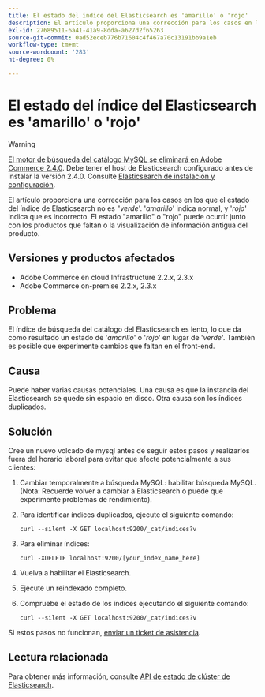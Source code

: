 ```yaml
---
title: El estado del índice del Elasticsearch es 'amarillo' o 'rojo'
description: El artículo proporciona una corrección para los casos en los que el estado del índice de Elasticsearch no es "*verde*". '*amarillo*' indica normal y '*rojo*' indica malo. El estado "amarillo" o "rojo" puede ocurrir junto con los productos que faltan o la visualización de información antigua del producto.
exl-id: 27689511-6a41-41a9-8dda-a627d2f65263
source-git-commit: 0ad52eceb776b71604c4f467a70c13191bb9a1eb
workflow-type: tm+mt
source-wordcount: '283'
ht-degree: 0%

---
```


# El estado del índice del Elasticsearch es &#39;amarillo&#39; o &#39;rojo&#39;

>[!WARNING]
>
> [El motor de búsqueda del catálogo MySQL se eliminará en Adobe Commerce 2.4.0](/help/announcements/adobe-commerce-announcements/mysql-catalog-search-engine-will-be-removed-in-magento-2-4-0.md). Debe tener el host de Elasticsearch configurado antes de instalar la versión 2.4.0. Consulte [Elasticsearch de instalación y configuración](https://devdocs.magento.com/guides/v2.3/config-guide/elasticsearch/es-overview.html).

El artículo proporciona una corrección para los casos en los que el estado del índice de Elasticsearch no es &quot;*verde*&#39;. &#39;*amarillo*&#39; indica normal, y &#39;*rojo*&#39; indica que es incorrecto. El estado &quot;amarillo&quot; o &quot;rojo&quot; puede ocurrir junto con los productos que faltan o la visualización de información antigua del producto.

## Versiones y productos afectados

* Adobe Commerce en cloud Infrastructure 2.2.x, 2.3.x
* Adobe Commerce on-premise 2.2.x, 2.3.x

## Problema

El índice de búsqueda del catálogo del Elasticsearch es lento, lo que da como resultado un estado de &#39;*amarillo*&#39; o &#39;*rojo*&#39; en lugar de &#39;*verde*&#39;. También es posible que experimente cambios que faltan en el front-end.

## Causa

Puede haber varias causas potenciales. Una causa es que la instancia del Elasticsearch se quede sin espacio en disco. Otra causa son los índices duplicados.

## Solución

Cree un nuevo volcado de mysql antes de seguir estos pasos y realizarlos fuera del horario laboral para evitar que afecte potencialmente a sus clientes:

1. Cambiar temporalmente a búsqueda MySQL: habilitar búsqueda MySQL. (Nota: Recuerde volver a cambiar a Elasticsearch o puede que experimente problemas de rendimiento).
1. Para identificar índices duplicados, ejecute el siguiente comando:

   ```
   curl --silent -X GET localhost:9200/_cat/indices?v
   ```

1. Para eliminar índices:

   ```
   curl -XDELETE localhost:9200/[your_index_name_here]
   ```

1. Vuelva a habilitar el Elasticsearch.
1. Ejecute un reindexado completo.
1. Compruebe el estado de los índices ejecutando el siguiente comando:

   ```
   curl --silent -X GET localhost:9200/_cat/indices?v
   ```

Si estos pasos no funcionan, [enviar un ticket de asistencia](/help/help-center-guide/help-center/magento-help-center-user-guide.md#submit-ticket).

## Lectura relacionada

Para obtener más información, consulte [API de estado de clúster de Elasticsearch](https://www.elastic.co/guide/en/elasticsearch/reference/current/cluster-health.html).
